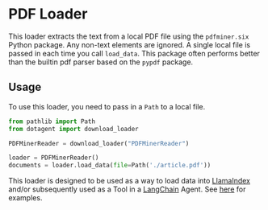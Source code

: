 # PDF Loader

This loader extracts the text from a local PDF file using the `pdfminer.six` Python package. Any non-text elements are ignored. A single local file is passed in each time you call `load_data`.
This package often performs better than the builtin pdf parser based on the `pypdf` package.

## Usage

To use this loader, you need to pass in a `Path` to a local file.

```python
from pathlib import Path
from dotagent import download_loader

PDFMinerReader = download_loader("PDFMinerReader")

loader = PDFMinerReader()
documents = loader.load_data(file=Path('./article.pdf'))
```

This loader is designed to be used as a way to load data into [LlamaIndex](https://github.com/jerryjliu/gpt_index/tree/main/gpt_index) and/or subsequently used as a Tool in a [LangChain](https://github.com/hwchase17/langchain) Agent. See [here](https://github.com/emptycrown/llama-hub/tree/main) for examples.
